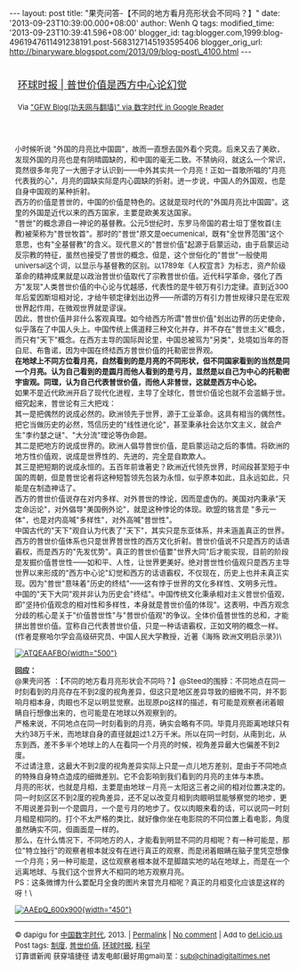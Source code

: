 --- layout: post title: "果壳问答-【不同的地方看月亮形状会不同吗？】"
date: '2013-09-23T10:39:00.000+08:00' author: Wenh Q tags:
modified\_time: '2013-09-23T10:39:41.596+08:00' blogger\_id:
tag:blogger.com,1999:blog-4961947611491238191.post-5683127145193595406
blogger\_orig\_url:
http://binaryware.blogspot.com/2013/09/blog-post\_4100.html ---
<div style="margin: 10px; padding: 5px;">

<div style="font-size: 18px;">

[环球时报 |
普世价值是西方中心论幻觉](http://feedproxy.google.com/~r/chinagfwblog/~3/vg9IYiMUd3Y/)

</div>

<div style="font-size: 13px;">

Via ["GFW Blog(功夫网与翻墙)" via 数字时代 in Google
Reader](https://www.blogger.com/blogger.g?blogID=4961947611491238191)

</div>

</div>

<div style="font-size: 13px; padding: 15px 0 10px 10px;">

小时候听说
"外国的月亮比中国圆"，故而一直想去国外看个究竟。后来又去了美欧，发现外国的月亮也是有阴晴圆缺的，和中国的毫无二致。不禁纳闷，就这么一个常识，竟然很多年兜了一大圈子才认识到——中外其实共一个月亮！正如一首歌所唱的"月亮代表我的心"，月亮的圆缺实际是内心圆缺的折射。进一步说，中国人的外国观，也是自身中国观的某种折射。\
西方的价值是普世的，中国的价值是特色的。这就是现时代的"外国月亮比中国圆"。这里的外国是近代以来的西方国家，主要是欧美发达国家。\
"普世"的概念源自一神论的基督教。公元5世纪时，东罗马帝国的君士坦丁堡牧首(主教)被荣称为"普世牧首"。那时的"普世"原文是oecumenical，既有"全世界范围"这个意思，也有"全基督教"的含义。现代意义的"普世价值"起源于启蒙运动，由于启蒙运动反宗教的特征，虽然也接受了普世的概念，但是，这个世俗化的"普世"一般使用universal这个词，以显示与基督教的区别。以1789年《人权宣言》为标志，资产阶级革命的精神成果就是以政治普世价值取代了宗教普世价值。近代科学革命，强化了西方"发现"人类普世价值的中心论与优越感，代表性的是牛顿万有引力定律。直到近300年后爱因斯坦相对论，才给牛顿定律划出边界——所谓的万有引力普世规律只是在宏观世界起作用，在微观世界就是谬误。\
因此，普世价值并非什么客观真理。如今给西方所谓"普世价值"划出边界的历史使命，似乎落在了中国人头上。中国传统上儒道释三种文化并存，并不存在"普世主义"概念，而只有"天下"概念。在西方主导的国际舆论里，中国总被骂为"另类"，处境如当年的哥白尼、布鲁诺，因为中国在终结西方普世价值的托勒密世界观。\
**在地球上不同方位看月亮，自然看到的是月亮的不同形状，但不同国家看到的当然是同一个月亮。认为自己看到的是圆月而他人看到的是亏月，显然是以自己为中心的托勒密宇宙观。同理，认为自己代表普世价值，而他人非普世，这就是西方中心论。**\
如果不是近代欧洲开启了现代化进程，主导了全球化，普世价值论也就不会滥觞于世。细究起来，普世论有三大把戏：\
其一是把偶然的说成必然的。欧洲领先于世界，源于工业革命。这具有相当的偶然性。把它当做历史的必然，笃信历史的"线性进化论"，甚至秉承社会达尔文主义，就会产生"李约瑟之谜"、"大分流"理论等伪命题。\
其二是把地方的说成世界的。欧洲人倡导普世价值，是启蒙运动之后的事情。将欧洲的地方性价值观，说成是世界性的、先进的，完全是自欺欺人。\
其三是把短期的说成永恒的。五百年前谁著史？欧洲近代领先世界，时间段甚至短于中国的周朝，但是普世论者将这种短暂领先包装为永恒，似乎原本如此，且永远如此，只能是在制造神话了。\
西方的普世价值说存在对内多样、对外普世的悖论，因而是虚伪的。美国对内秉承"天定命运论"，对外倡导"美国例外论"，就是这种悖论的体现。欧盟的铭言是
"多元一体"，也是对内高喊"多样性"，对外高喊"普世性"。\
中国古代的"天下"观自认为代表了"天下"，其实只是东亚体系，并未涵盖真正的世界。西方的普世价值体系也只是世界普世性的西方文化折射。普世价值说不只是西方的话语霸权，而是西方的"先发优势"。真正的普世价值要"世界大同"后才能实现，目前的阶段是发掘价值普世性——如和平、人性，让世界更美好。绝对普世性价值观只是西方主导世界以来形成的"西方中心论"幻觉和西方的话语霸权，不仅现在，历史上也并未真正实现。因为"普世"意味着"历史的终结"——这有悖于世界的文化多样性、文明多元性。\
中国的"天下大同"观并非认为历史会"终结"。中国传统文化秉承相对主义普世价值观，即"坚持价值观念的相对性和多样性，本身就是普世价值的体现"。这表明，中西方观念分歧的核心是关于"价值普世性"与"普世价值观"的争议。全体价值普世性的总和，才能拼出普世价值。宣称自己代表普世价值，只是一种话语霸权，正如文明的概念一样。(作者是察哈尔学会高级研究员、中国人民大学教授，近著《海殇
欧洲文明启示录》)\
<div style="text-align: left;">

[![ATQEAAFBO](http://chinadigitaltimes.net/chinese/files/2013/09/ATQEAAFBO.png){width="500"}](http://chinadigitaltimes.net/chinese/files/2013/09/ATQEAAFBO.png)

</div>

**回应：**\
@果壳问答
：【不同的地方看月亮形状会不同吗？】@Steed的围脖：不同地点在同一时刻看到的月亮存在不到2度的视角差异，但这只是地区差异导致的细微不同，并不影响月相本身，肉眼也不足以明显觉察。出现原po这样的描述，有可能是观察者闭着眼睛自行想像出来的，也可能是在地球以外观察到的。\
严格来说，不同地点在同一时刻看到的月亮，确实会略有不同。毕竟月亮距离地球只有大约38万千米，而地球自身的直径就超过1.2万千米。所以在同一时刻，从南到北，从东到西，差不多半个地球上的人在看同一个月亮的时候，视角差异最大也偏差不到2度。\
不过请注意，这最大不到2度的视角差异实际上只是一点儿地方差别，是由于不同地点的特殊自身特点造成的细微差别。它不会影响到我们看到的月亮的主体与本质。\
月亮的形状，也就是月相，主要是由地球－月亮－太阳这三者之间的相对位置决定的。同一时刻区区不到2度的视角差异，还不足以改变月相到肉眼明显能够察觉的地步，更不用说差异到一个是圆月，一个是亏月的地步了。仅以肉眼来看的话，可以说同一时刻月相是相同的。打个不太严格的类比，就好像你坐在电影院的不同位置上看电影，角度虽然确实不同，但画面是一样的。\
那么，在什么情况下，不同地方的人，才能看到明显不同的月相呢？有一种可能是，那位"特立独行"的观察者根本就没有在进行真正的观察，而是闭着眼睛在脑子里凭空想像一个月亮；另一种可能是，这位观察者根本就不是脚踏实地的站在地球上，而是在一个远离地球、与我们这个世界大不相同的地方观察月亮。\
PS：这条微博为什么要配月全食的图片来冒充月相呢？真正的月相变化应该是这样的呀！\
<div style="text-align: left;">

[![AAEpQ\_600x900](http://chinadigitaltimes.net/chinese/files/2013/09/AAEpQ_600x900.jpg){width="450"}](http://chinadigitaltimes.net/chinese/files/2013/09/AAEpQ_600x900.jpg)

</div>

------------------------------------------------------------------------

© dapigu for [中国数字时代](http://chinadigitaltimes.net/chinese), 2013.
|
[Permalink](http://chinadigitaltimes.net/chinese/2013/09/%E7%8E%AF%E7%90%83%E6%97%B6%E6%8A%A5-%E6%99%AE%E4%B8%96%E4%BB%B7%E5%80%BC%E6%98%AF%E8%A5%BF%E6%96%B9%E4%B8%AD%E5%BF%83%E8%AE%BA%E5%B9%BB%E8%A7%89/)
| [No
comment](http://chinadigitaltimes.net/chinese/2013/09/%E7%8E%AF%E7%90%83%E6%97%B6%E6%8A%A5-%E6%99%AE%E4%B8%96%E4%BB%B7%E5%80%BC%E6%98%AF%E8%A5%BF%E6%96%B9%E4%B8%AD%E5%BF%83%E8%AE%BA%E5%B9%BB%E8%A7%89/#comments)
| Add to
[del.icio.us](http://del.icio.us/post?url=http://chinadigitaltimes.net/chinese/2013/09/%E7%8E%AF%E7%90%83%E6%97%B6%E6%8A%A5-%E6%99%AE%E4%B8%96%E4%BB%B7%E5%80%BC%E6%98%AF%E8%A5%BF%E6%96%B9%E4%B8%AD%E5%BF%83%E8%AE%BA%E5%B9%BB%E8%A7%89/&title=%E7%8E%AF%E7%90%83%E6%97%B6%E6%8A%A5%20%7C%20%E6%99%AE%E4%B8%96%E4%BB%B7%E5%80%BC%E6%98%AF%E8%A5%BF%E6%96%B9%E4%B8%AD%E5%BF%83%E8%AE%BA%E5%B9%BB%E8%A7%89)\
Post tags:
[制度](http://chinadigitaltimes.net/chinese/tag/%E5%88%B6%E5%BA%A6/?category=10466),
[普世价值](http://chinadigitaltimes.net/chinese/tag/%E6%99%AE%E4%B8%96%E4%BB%B7%E5%80%BC/?category=10466),
[环球时报](http://chinadigitaltimes.net/chinese/tag/%E7%8E%AF%E7%90%83%E6%97%B6%E6%8A%A5/?category=10466),
[科学](http://chinadigitaltimes.net/chinese/tag/%E7%A7%91%E5%AD%A6/?category=10466)\
订靠谱新闻 获穿墙捷径 请发电邮(最好用gmail)至：sub@chinadigitaltimes.net

</div>
